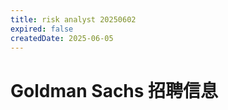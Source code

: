 ```yaml
---
title: risk analyst 20250602
expired: false
createdDate: 2025-06-05
---
```


# Goldman Sachs 招聘信息

<JobPostingTable job-posting-json-path="goldman-sachs/data/risk-analyst-20250602.json" />
